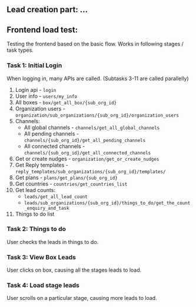 ## Lead creation part: ...

## Frontend load test:

Testing the frontend based on the basic flow. Works in following stages / task types.

### Task 1: Initial Login

When logging in, many APIs are called. (Subtasks 3-11 are called parallelly)

1. Login api - `login`
2. User info - `users/my_info`
3. All boxes - `box/get_all_box/{sub_org_id}`
4. Organization users - `organization/sub_organizations/{sub_org_id}/organization_users`
5. Channels:
   - All global channels - `channels/get_all_global_channels`
   - All pending channels - `channels/{sub_org_id}/get_all_pending_channels`
   - All connected channels - `channels/{sub_org_id}/get_all_connected_channels`
6. Get or create nudges - `organization/get_or_create_nudges`
7. Get Reply templates - `reply_templates/sub_organizations/{sub_org_id}/templates/`
8. Get plans - `plans/get_plans/{sub_org_id}`
9. Get countries - `countries/get_countries_list`
10. Get lead counts:
    - `leads/get_all_lead_count`
    - `leads/sub_organizations/{sub_org_id}/things_to_do/get_the_count_enquiry_and_task`
11. Things to do list

### Task 2: Things to do

User checks the leads in things to do.

### Task 3: View Box Leads

User clicks on box, causing all the stages leads to load.

### Task 4: Load stage leads

User scrolls on a particular stage, causing more leads to load.
